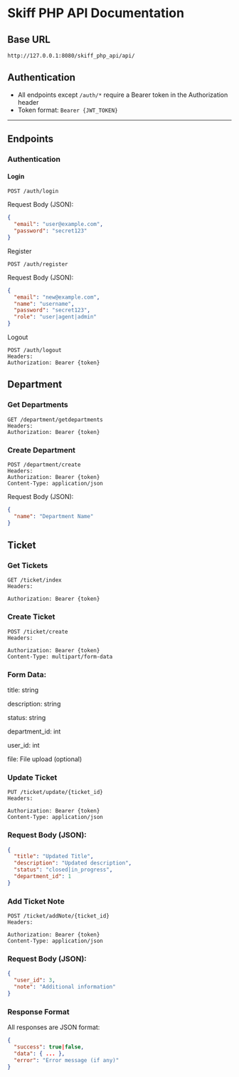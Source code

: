 # Skiff PHP API Documentation

## Base URL
`http://127.0.0.1:8080/skiff_php_api/api/`

## Authentication
- All endpoints except `/auth/*` require a Bearer token in the Authorization header
- Token format: `Bearer {JWT_TOKEN}`

---

## Endpoints

### Authentication

#### Login
```http
POST /auth/login

```
Request Body (JSON):
```json
{
  "email": "user@example.com",
  "password": "secret123"
}
```
Register
```http
POST /auth/register

```
Request Body (JSON):
```json
{
  "email": "new@example.com",
  "name": "username",
  "password": "secret123",
  "role": "user|agent|admin"
}
```
Logout
```http
POST /auth/logout
Headers:
Authorization: Bearer {token}
```

## Department
### Get Departments
```http
GET /department/getdepartments
Headers:
Authorization: Bearer {token}
```
### Create Department
```http
POST /department/create
Headers:
Authorization: Bearer {token}
Content-Type: application/json
```
Request Body (JSON):

```json
{
  "name": "Department Name"
}
```
## Ticket
### Get Tickets
```http
GET /ticket/index
Headers:

Authorization: Bearer {token}
```
### Create Ticket
```http
POST /ticket/create
Headers:

Authorization: Bearer {token}
Content-Type: multipart/form-data
```
### Form Data:

title: string

description: string

status: string

department_id: int

user_id: int


file: File upload (optional)

### Update Ticket
```http
PUT /ticket/update/{ticket_id}
Headers:

Authorization: Bearer {token}
Content-Type: application/json
```
### Request Body (JSON):

```json
{
  "title": "Updated Title",
  "description": "Updated description",
  "status": "closed|in_progress",
  "department_id": 1
}
```
### Add Ticket Note
```http
POST /ticket/addNote/{ticket_id}
Headers:

Authorization: Bearer {token}
Content-Type: application/json
```
### Request Body (JSON):

```json
{
  "user_id": 3,
  "note": "Additional information"
}
```
### Response Format
All responses are JSON format:

```json
{
  "success": true|false,
  "data": { ... },
  "error": "Error message (if any)"
}
```
